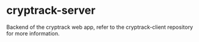 # cryptrack-server

Backend of the cryptrack web app, refer to the cryptrack-client repository for more information.
